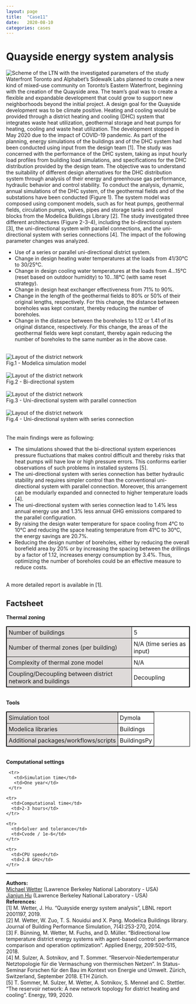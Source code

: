 ```yaml
---
layout: page
title:  "Case11"
date:   2020-08-10
categories: cases
---
```


<meta name="viewport" content="width=device-width, initial-scale=1">
<link rel="stylesheet" href="{{ site.url }}/assets/css/case1.css">



<div class="box">


<div class="title">
<h1>
Quayside energy system analysis
</h1>
</div>

<div>
<img class="center_m" src="{{ site.url }}/assets/img/img_cs11a.png" alt="Scheme of the LTN with the investigated parameters of the study">
</div>

<div class="text">
Waterfront Toronto and Alphabet’s Sidewalk Labs planned to create a new kind of mixed-use community on Toronto’s Eastern Waterfront, beginning with the creation of the Quayside area. The team’s goal was to create a flexible and expandable development that could grow to support new neighborhoods beyond the initial project. A design goal for the Quayside development was to be climate positive. Heating and cooling would be provided through a district heating and cooling (DHC) system that integrates waste heat utilization, geothermal storage and heat pumps for heating, cooling and waste heat utilization. The development stopped in May 2020 due to the impact of COVID-19 pandemic. As part of the planning, energy simulations of the buildings and of the DHC system had been conducted using input from the design team [1]. The study was concerned with the performance of the DHC system, taking as input hourly load profiles from building load simulations, and specifications for the DHC distribution provided by the design team. The objective was to understand the suitability of different design alternatives for the DHC distribution system through analysis of their energy and greenhouse gas performance, hydraulic behavior and control stability. To conduct the analysis, dynamic, annual simulations of the DHC system, of the geothermal fields and of the substations have been conducted (Figure 1). The system model was composed using component models, such as for heat pumps, geothermal fields, circulation pumps, valves, pipes and storage tanks and control blocks from the Modelica Buildings Library [2]. The study investigated three different architectures (Figure 2-3-4), including the bi-directional system [3], the uni-directional system with parallel connections, and the uni-directional system with series connections [4]. The impact of the following parameter changes was analyzed.
<br>
<ul>
  <li>Use of a series or parallel uni-directional district system.</li>
  <li>Change in design heating water temperatures at the loads from 41/30°C to 30/25°C.</li>
  <li>Change in design cooling water temperatures at the loads from 4...15°C (reset based on outdoor humidity) to 10...18°C (with same reset strategy). </li>
  <li>Change in design heat exchanger effectiveness from 71% to 90%.</li>
  <li>Change in the length of the geothermal fields to 80% or 50% of their original lengths, respectively. For this change, the distance between boreholes was kept constant, thereby reducing the number of boreholes.</li>
  <li>Change in the distance between the boreholes to 1.12 or 1.41 of its original distance, respectively. For this change, the areas of the geothermal fields were kept constant, thereby again reducing the number of boreholes to the same number as in the above case.</li>
</ul>


<br>
<div>
<img class="center_m" src="{{ site.url }}/assets/img/img_cs11b.png" alt="Layout of the district network">
<figcaption>Fig.1 - Modelica simulation model</figcaption>
</div>

<br>
<div>
<img class="center_m" src="{{ site.url }}/assets/img/img_cs11c_v4.png" alt="Layout of the district network">
<figcaption>Fig.2 - Bi-directional system</figcaption>
</div>

<br>
<div>
<img class="center_m" src="{{ site.url }}/assets/img/img_cs11d.png" alt="Layout of the district network">
<figcaption>Fig.3 - Uni-directional system with parallel connection</figcaption>
</div>

<br>
<div>
<img class="center_m" src="{{ site.url }}/assets/img/img_cs11e.png" alt="Layout of the district network">
<figcaption>Fig.4 - Uni-directional system with series connection</figcaption>
</div>

<br>
<br>
The main findings were as following:
<ul>
  <li>The simulations showed that the bi-directional system experiences pressure fluctuations that makes control difficult and thereby risks that heat pumps will have low or high pressure errors. This conforms earlier observations of such problems in installed systems [5].</li>
  <li>The uni-directional system with series connection has better hydraulic stability and requires simpler control than the conventional uni-directional system with parallel connection. Moreover, this arrangement can be modularly expanded and connected to higher temperature loads [4].</li>
  <li>The uni-directional system with series connection lead to 1.4% less annual energy use and 1.3% less annual GHG emissions compared to the parallel configuration. </li>
  <li>By raising the design water temperature for space cooling from 4°C to 10°C and reducing the space heating temperature from 41°C to 30°C, the energy savings are 20.7%.</li>
  <li>Reducing the design number of boreholes, either by reducing the overall borefield area by 20% or by increasing the spacing between the drillings by a factor of 1.12, increases energy consumption by 3.4%. Thus, optimizing the number of boreholes could be an effective measure to reduce costs.</li>
</ul>
<br>
A more detailed report is available in [1].
</div>

<div class="text">
<head>
<style>
table, th, td {
  border: 1px solid black;
  border-collapse: collapse;
}
th, td {
  padding: 5px;
}
th {
  text-align: left;
}
</style>
</head>
<body>

<h2>Factsheet</h2>


<table style="width:100%">
<b>Thermal zoning</b>
<colgroup>
   <col span="1" style="background-color:#DEDAD9">
 </colgroup>

  <tr>
    <td>Number of buildings</td>
    <td>5</td>
  </tr>

  <tr>
    <td>Number of thermal zones (per building)</td>
    <td>N/A (time series as input)</td>
  </tr>

  <tr>
    <td>Complexity of thermal zone model</td>
    <td>N/A</td>
  </tr>

  <tr>
    <td>Coupling/Decoupling between district network and buildings</td>
    <td>Decoupling</td>
  </tr>
</table>
<br>
  <table style="width:100%">
  <b>Tools</b>
  <colgroup>
     <col span="1" style="background-color:#DEDAD9">
   </colgroup>

   <tr>
     <td>Simulation tool</td>
     <td>Dymola</td>
   </tr>

  <tr>
    <td>Modelica libraries</td>
    <td>Buildings</td>
  </tr>

  <tr>
    <td>Additional packages/workflows/scripts</td>
    <td>BuildingsPy</td>
  </tr>
  </table>

  <br>
    <table style="width:100%">
    <b>Computational settings</b>
    <colgroup>
       <col span="1" style="background-color:#DEDAD9">
     </colgroup>

     <tr>
       <td>Simulation time</td>
       <td>One year</td>
     </tr>

    <tr>
      <td>Computational time</td>
      <td>2-3 hours</td>
    </tr>

    <tr>
      <td>Solver and tolerance</td>
      <td>Cvode / 1e-6</td>
    </tr>

    <tr>
      <td>CPU speed</td>
      <td>2.8 GHz</td>
    </tr>


</table>

</body>
</div>


<div class="subtitle">
<b>Authors:</b><br>
<a href="mailto:mwetter@lbl.gov">Michael Wetter</a> (Lawrence Berkeley National Laboratory - USA)<br>
<a href="mailto:jianjunhu@lbl.gov">Jianjun Hu</a> (Lawrence Berkeley National Laboratory - USA)<br>
</div>

<div class="subtitle">
<b>References:</b><br>
[1] M. Wetter, J. Hu. “Quayside energy system analysis”, LBNL report 2001197, 2019.<br>
[2] M. Wetter, W. Zuo, T. S. Nouidui and X. Pang. Modelica Buildings library. Journal of Building Performance Simulation, 7(4):253-270, 2014.<br>
[3] F. Bünning, M. Wetter, M. Fuchs, and D. Müller. “Bidirectional low temperature district energy systems with agent-based control: performance comparison and operation optimization”. Applied Energy, 209:502–515, 2018.<br>
[4] M. Sulzer, A. Sotnikov, and T. Sommer. “Reservoir-Niedertemperatur Netztopologie für die Vermaschung von thermischen Netzen”. In Status-Seminar Forschen für den Bau im Kontext von Energie und Umwelt. Zürich, Switzerland, September 2018. ETH Zürich.<br>
[5] T. Sommer, M. Sulzer, M. Wetter, A. Sotnikov, S. Mennel and C. Stettler. “The reservoir network: A new network topology for district heating and cooling”. Energy, 199, 2020.
</div>


</div>
